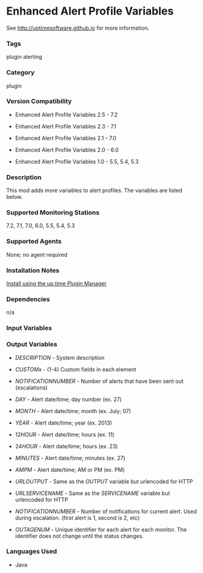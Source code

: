 # Enhanced Alert Profile Variables

See http://uptimesoftware.github.io for more information.

### Tags 
 plugin   alerting  

### Category

plugin

### Version Compatibility


  
* Enhanced Alert Profile Variables 2.5 - 7.2
  

  
* Enhanced Alert Profile Variables 2.3 - 7.1
  

  
* Enhanced Alert Profile Variables 2.1 - 7.0
  

  
* Enhanced Alert Profile Variables 2.0 - 6.0
  

  
* Enhanced Alert Profile Variables 1.0 - 5.5, 5.4, 5.3
  


### Description
This mod adds more variables to alert profiles. The variables are listed below.


### Supported Monitoring Stations

7.2, 7.1, 7.0, 6.0, 5.5, 5.4, 5.3

### Supported Agents
None; no agent required

### Installation Notes
<p><a href="https://github.com/uptimesoftware/uptime-plugin-manager">Install using the up.time Plugin Manager</a></p>


### Dependencies
<p>n/a</p>


### Input Variables


### Output Variables


* $DESCRIPTION$ - System description

* $CUSTOMx$ - (1-4) Custom fields in each element

* $NOTIFICATIONNUMBER$ - Number of alerts that have been sent out (escalations)

* $DAY$ - Alert date/time; day number (ex. 27)

* $MONTH$ - Alert date/time; month (ex. July; 07)

* $YEAR$ - Alert date/time; year (ex. 2013)

* $12HOUR$ - Alert date/time; hours (ex. 11)

* $24HOUR$ - Alert date/time; hours (ex. 23)

* $MINUTES$ - Alert date/time; minutes (ex. 27)

* $AMPM$ - Alert date/time; AM or PM (ex. PM)

* $URLOUTPUT$ - Same as the $OUTPUT$ variable but urlencoded for HTTP

* $URLSERVICENAME$ - Same as the $SERVICENAME$ variable but urlencoded for HTTP

* $NOTIFICATIONNUMBER$ - Number of notifications for current alert. Used during escalation. (first alert is 1, second is 2, etc)

* $OUTAGENUM$ - Unique identifier for each alert for each monitor. The identifier does not change until the status changes.


### Languages Used

* Java

